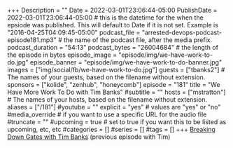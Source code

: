 +++
Description = ""
Date = 2022-03-01T23:06:44-05:00
PublishDate = 2022-03-01T23:06:44-05:00 # this is the datetime for the when the epsiode was published. This will default to Date if it is not set. Example is "2016-04-25T04:09:45-05:00"
podcast_file = "arrested-devops-podcast-episode181.mp3" # the name of the podcast file, after the media prefix.
podcast_duration = "54:13"
podcast_bytes = "26004684" # the length of the episode in bytes
episode_image = "episode/img/we-have-work-to-do.jpg"
episode_banner = "episode/img/we-have-work-to-do-banner.jpg"
images = ["img/social/fb/we-have-work-to-do.jpg"]
guests = ["tbanks2"] # The names of your guests, based on the filename without extension.
sponsors = ["kolide", "zenhub", "honeycomb"]
episode = "181"
title = "We Have More Work To Do with Tim Banks"
#subtitle = ""
hosts = ["mstratton"] # The names of your hosts, based on the filename without extension.
aliases = ["/181"]
#youtube = ""
explicit = "yes" # values are "yes" or "no"
#media_override # if you want to use a specific URL for the audio file
#truncate = ""
#upcoming = true # set to true if you want this to be listed as upcoming, etc, etc
#categories = []
#series = []
#tags = []
+++
[Breaking Down Gates with Tim Banks](https://www.arresteddevops.com/breaking-down-gates/) (previous episode with Tim)